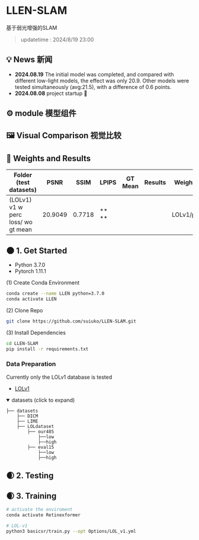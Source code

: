 &nbsp;
# LLEN-SLAM
基于弱光增强的SLAM

> updatetime : 2024/8/19 23:00

## 💡 News 新闻


- **2024.08.19** The initial model was completed, and compared with different low-light models, the effect was only 20.9. Other models were tested simultaneously (avg:21.5), with a difference of 0.6 points.
- **2024.08.08** project startup 🎈


## ⚙ module 模型组件


## 🖼 Visual Comparison 视觉比较


## 🧾 Weights and Results 

| Folder (test datasets)                        | PSNR        | SSIM       | LPIPS      | GT Mean | Results                                                      | Weights Path             |
| --------------------------------------------- | ----------- | ---------- | ---------- | ------- | ------------------------------------------------------------ | ------------------------ |
| (LOLv1)<br />v1 w perc loss/ wo gt mean       | 20.9049     |  0.7718    | **   **    |         |   | LOLv1/perc.pth         |


## 🌑 1. Get Started 

- Python 3.7.0
- Pytorch 1.11.1

(1) Create Conda Environment

```bash
conda create --name LLEN python=3.7.0
conda activate LLEN
```

(2) Clone Repo

```bash
git clone https://github.com/suiuko/LLEN-SLAM.git
```

(3) Install Dependencies

```bash
cd LLEN-SLAM
pip install -r requirements.txt
```

### Data Preparation

Currently only the LOLv1 database is tested

- [LOLv1](https://daooshee.github.io/BMVC2018website/)

<details open> <summary>datasets (click to expand)</summary>
  
```
├── datasets
	├── DICM
	├── LIME
	├── LOLdataset
		├── our485
			├──low
			├──high
		├── eval15
			├──low
			├──high

```
</details>

## 🌒 2. Testing 

## 🌒 3. Training  

```bash
# activate the enviroment
conda activate Retinexformer

# LOL-v1
python3 basicsr/train.py --opt Options/LOL_v1.yml

```
